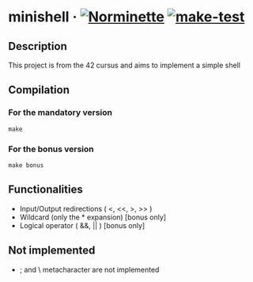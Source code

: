 # minishell &middot; [![Norminette](https://github.com/EnriqueSLeeK/minishell/actions/workflows/norminette.yml/badge.svg)](https://github.com/EnriqueSLeeK/minishell/actions/workflows/norminette.yml) [![make-test](https://github.com/EnriqueSLeeK/minishell/actions/workflows/build.yml/badge.svg)](https://github.com/EnriqueSLeeK/minishell/actions/workflows/build.yml)

## Description
This project is from the 42 cursus and aims to implement a simple shell

## Compilation
### For the mandatory version
```
make
```
### For the bonus version
```
make bonus
```

## Functionalities
- Input/Output redirections ( <, <<, >, >> )
- Wildcard (only the * expansion) [bonus only]
- Logical operator ( &&, || ) [bonus only]

## Not implemented
- ; and \ metacharacter are not implemented
